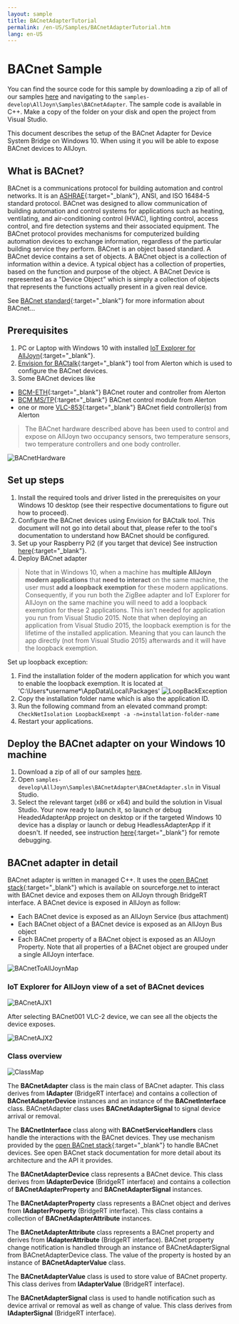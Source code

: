 ```yaml
---
layout: sample
title: BACnetAdapterTutorial
permalink: /en-US/Samples/BACnetAdapterTutorial.htm
lang: en-US
---
```


# BACnet Sample



You can find the source code for this sample by downloading a zip of all of our samples [here](https://github.com/ms-iot/samples/archive/develop.zip) and navigating to the `samples-develop\AllJoyn\Samples\BACnetAdapter`.  The sample code is available in C++. Make a copy of the folder on your disk and open the project from Visual Studio.


This document describes the setup of the BACnet Adapter for Device System Bridge on Windows 10. When using it you will be able to expose BACnet devices to AllJoyn.

## What is BACnet?

BACnet is a communications protocol for building automation and control networks. It is an [ASHRAE](http://www.bacnet.org){:target="_blank"}, ANSI, and ISO 16484-5 standard protocol. BACnet was designed to allow communication of building automation and control systems for applications such as heating, ventilating, and air-conditioning control (HVAC), lighting control, access control, and fire detection systems and their associated equipment. The BACnet protocol provides mechanisms for computerized building automation devices to exchange information, regardless of the particular building service they perform.
BACnet is an object based standard. A BACnet device contains a set of objects. A BACnet object is a collection of information within a device. A typical object has a collection of properties, based on the function and purpose of the object. A BACnet Device is represented as a "Device Object" which is simply a collection of objects that represents the functions actually present in a given real device. 

See [BACnet standard](http://www.bacnet.org){:target="_blank"} for more information about BACnet...

## Prerequisites

1. PC or Laptop with Windows 10 with installed [IoT Explorer for AllJoyn]({{site.baseurl}}/en-US/Docs/AllJoyn.htm#AllJoynExplorer){:target="_blank"}.
2. [Envision for BACtalk](http://alerton.com/en-US/Pages/Product.aspx?category=Management&cat=ECC-Alerton&pid=Envision){:target="_blank"} tool from Alerton which is used to configure the BACnet devices.
3. Some BACnet devices like
 - [BCM-ETH](http://alerton.com/en-US/Pages/Product.aspx?category=Integration&cat=ECC-Alerton&pid=BCMETH){:target="_blank"} BACnet router and controller from  Alerton
 - [BCM MS/TP](http://alerton.com/en-US/Pages/Product.aspx?category=Integration&cat=ECC-Alerton&pid=BCMMSTP){:target="_blank"} BACnet control module from Alerton
 - one or more [VLC-853](http://alerton.com/en-US/Pages/Product.aspx?category=Field%20Controller&cat=ECC-Alerton&pid=VLC853){:target="_blank"} BACnet field controller(s) from Alerton

> The BACnet hardware described above has been used to control and expose on AllJoyn two occupancy sensors, two temperature sensors, two temperature controllers and one body controller.

![BACnetHardware]({{site.baseurl}}/Resources/images/AllJoyn/BACnetHardware.jpg)

## Set up steps
1. Install the required tools and driver listed in the prerequisites on your Windows 10 desktop
(see their respective documentations to figure out how to proceed).
2. Configure the BACnet devices using Envision for BACtalk tool. 
This document will not go into detail about that, please refer to the tool's documentation to understand how BACnet should be configured.
3. Set up your Raspberry Pi2 (if you target that device)
See instruction [here]({{site.baseurl}}/en-US/Docs/SetupRPI){:target="_blank"}.
5. Deploy BACnet adapter

>Note that in Windows 10, when a machine has __multiple AllJoyn modern applications__ that __need to interact__ on the same machine, the user must __add a loopback exemption__ for these modern applications. Consequently, if you run both the ZigBee adapter and IoT Explorer for AllJoyn on the same machine you will need to add a loopback exemption for these 2 applications. This isn't needed for application you run from Visual Studio 2015. Note that when deploying an application from Visual Studio 2015, the loopback exemption is for the lifetime of the installed application. Meaning that you can launch the app directly (not from Visual Studio 2015) afterwards and it will have the loopback exemption.

Set up loopback exception:

 1. Find the installation folder of the modern application for which you want to enable the loopback exemption. It is located at 'C:\Users\*username*\AppData\Local\Packages'
 ![LoopBackException]({{site.baseurl}}/Resources/images/AllJoyn/BACnetLoopBackException.png)
 2. Copy the installation folder name which is also the application ID.
 3. Run the following command from an elevated command prompt:
`CheckNetIsolation LoopbackExempt -a -n=installation-folder-name`
 4. Restart your applications.

## Deploy the BACnet adapter on your Windows 10 machine
1. Download a zip of all of our samples [here](https://github.com/ms-iot/samples/archive/develop.zip).
2. Open `samples-develop\AllJoyn\Samples\BACnetAdapter\BACnetAdapter.sln` in Visual Studio.
4. Select the relevant target (x86 or x64) and build the solution in Visual Studio.
Your now ready to launch it, so launch or debug HeadedAdapterApp project on desktop or if the targeted Windows 10 device has a display or launch or debug HeadlessAdapterApp if it doesn't. 
If needed, see instruction [here]({{site.baseurl}}/en-US/Docs/AppDeployment){:target="_blank"} for remote debugging.

## BACnet adapter in detail 
BACnet adapter is written in managed C++. It uses the [open BACnet stack](http://bacnet.sourceforge.net/){:target="_blank"} which is available on sourceforge.net to interact with BACnet device and exposes them on AllJoyn through BridgeRT interface. A BACnet device is exposed in AllJoyn as follow:
  
- Each BACnet device is exposed as an AllJoyn Service (bus attachment)
- Each BACnet object of a BACnet device is exposed as an AllJoyn Bus object
- Each BACnet property of a BACnet object is exposed as an AllJoyn Property. Note that all properties of a BACnet object are grouped under a single AllJoyn interface.

![BACnetToAllJoynMap]({{site.baseurl}}/Resources/images/AllJoyn/BACnetToAllJoynMap.png)

### IoT Explorer for AllJoyn view of a set of BACnet devices

![BACnetAJX1]({{site.baseurl}}/Resources/images/AllJoyn/BACnetAJX1.png)

After selecting BACnet001 VLC-2 device, we can see all the objects the device exposes.

![BACnetAJX2]({{site.baseurl}}/Resources/images/AllJoyn/BACnetAJX2.png)

### Class overview

![ClassMap]({{site.baseurl}}/Resources/images/AllJoyn/BACnetClassMap.png)

The __BACnetAdapter__ class is the main class of BACnet adapter. This class derives from __IAdapter__ (BridgeRT interface) and contains a collection of __BACnetAdapterDevice__ instances and an instance of the __BACnetInterface__ class. BACnetAdapter class uses __BACnetAdapterSignal__ to signal device arrival or removal.

The __BACnetInterface__ class along with __BACnetServiceHandlers__ class handle the interactions with the BACnet devices. They use mechanism provided by the [open BACnet stack](http://bacnet.sourceforge.net){:target="_blank"} to handle BACnet devices. See open BACnet stack documentation for more detail about its architecture and the API it provides.

The __BACnetAdapterDevice__ class represents a BACnet device. This class derives from __IAdapterDevice__ (BridgeRT interface) and contains a collection of __BACnetAdapterProperty__ and __BACnetAdapterSignal__ instances.

The __BACnetAdapterProperty__ class represents a BACnet object and derives from __IAdapterProperty__ (BridgeRT interface). This class contains a collection of __BACnetAdapterAttribute__ instances.

The __BACnetAdapterAttribute__ class represents a BACnet property and derives from __IAdapterAttribute__ (BridgeRT interface). BACnet property change notification is handled through an instance of BACnetAdapterSignal from BACnetAdapterDevice class. The value of the property is hosted by an instance of __BACnetAdapterValue__ class.

The __BACnetAdapterValue__ class is used to store value of BACnet property. This class derives from __IAdapterValue__ (BridgeRT interface).

The __BACnetAdapterSignal__ class is used to handle notification such as device arrival or removal as well as change of value. This class derives from __IAdapterSignal__ (BridgeRT interface).

